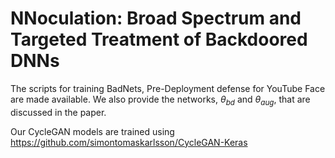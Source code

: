 # NNoculation: Broad Spectrum and Targeted Treatment of Backdoored DNNs

The scripts for training BadNets, Pre-Deployment defense for YouTube Face are made available. We also provide the networks, $\theta_{bd}$ and $\theta_{aug}$, that are discussed in the paper. 

Our CycleGAN models are trained using https://github.com/simontomaskarlsson/CycleGAN-Keras
